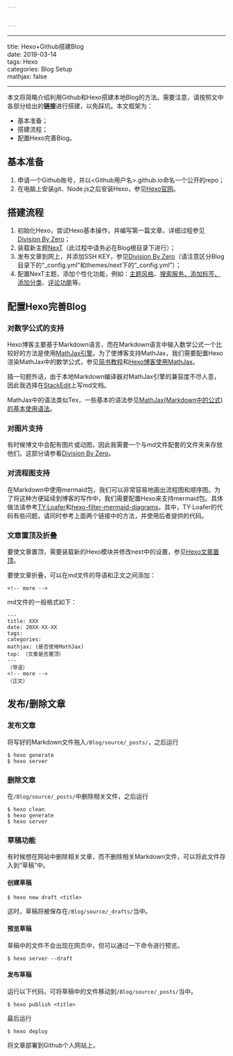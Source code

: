 ```yaml
---


---
```


<hr>
<p>title: Hexo+Github搭建Blog<br>
date: 2019-03-14<br>
tags: Hexo<br>
categories: Blog Setup<br>
mathjax: false</p>
<hr>
<p>本文将简略介绍利用Github和Hexo搭建本地Blog的方法。需要注意，请按照文中各部分给出的<strong>链接</strong>进行搭建，以免踩坑。本文框架为：</p>
<ul>
<li>基本准备；</li>
<li>搭建流程；</li>
<li>配置Hexo完善Blog。</li>
</ul>
<!-- more -->
<h2 id="基本准备">基本准备</h2>
<ol>
<li>申请一个Github账号，并以&lt;Github用户名&gt;.github.io命名一个公开的repo；</li>
<li>在电脑上安装git、Node.js之后安装Hexo，参见<a href="https://hexo.io/zh-cn/docs/index.html#%E5%AE%89%E8%A3%85-Node-js">Hexo官网</a>。</li>
</ol>
<h2 id="搭建流程">搭建流程</h2>
<ol>
<li>初始化Hexo，尝试Hexo基本操作，并编写第一篇文章，详细过程参见<a href="https://zeromath.github.io/2017/03/11/hexo-github/">Division By Zero</a>；</li>
<li>装载新主题<a href="http://theme-next.iissnan.com/getting-started.html">NexT</a>（此过程中请务必在Blog根目录下进行）；</li>
<li>发布文章到网上，并添加SSH KEY，参见<a href="https://zeromath.github.io/2017/03/21/hexo-github2/">Division By Zero</a>（请注意区分Blog目录下的“_config.yml”和themes/next下的“_config.yml”）；</li>
<li>配置NexT主题，添加个性化功能，例如：<a href="http://theme-next.iissnan.com/getting-started.html">主题风格</a>、<a href="https://zeromath.github.io/2017/03/21/hexo-github3/">搜索服务、添加标签、添加分类</a>、<a href="https://www.jianshu.com/p/57afa4844aaa">评论功能</a>等。</li>
</ol>
<h2 id="配置hexo完善blog">配置Hexo完善Blog</h2>
<h3 id="对数学公式的支持">对数学公式的支持</h3>
<p>Hexo博客主要基于Markdown语言，而在Markdown语言中输入数学公式一个比较好的方法是使用<a href="https://blog.csdn.net/xiahouzuoxin/article/details/26478179">MathJax引擎</a>。为了使博客支持MathJax，我们需要配置Hexo渲染MathJax中的数学公式，参见<a href="https://www.jianshu.com/p/7ab21c7f0674">简书教程</a>和<a href="http://wangwlj.com/2017/09/21/markdown_mathjax/">Hexo博客使用MathJax</a>。</p>
<p>插一句题外话，由于本地Markdown编译器对MathJax引擎的兼容度不尽人意，因此我选择在<a href="https://stackedit.io/app#">StackEdit</a>上写md文档。</p>
<p>MathJax中的语法类似Tex，一些基本的语法参见<a href="http://wangwlj.com/2017/10/08/mathjax_basic/">MathJax(Markdown中的公式)的基本使用语法</a>。</p>
<h3 id="对图片支持">对图片支持</h3>
<p>有时候博文中会配有图片或动图，因此我需要一个与md文件配套的文件夹来存放他们。这部分请参看<a href="https://zeromath.github.io/2017/03/22/hexo-github4/">Division By Zero</a>。</p>
<h3 id="对流程图支持">对流程图支持</h3>
<p>在Markdown中使用mermaid包，我们可以非常容易地画出流程图和顺序图。为了将这种方便延续到博客的写作中，我们需要配置Hexo来支持mermaid包。具体做法请参考<a href="https://tyloafer.github.io/2018/04/21/hexo-mermaid/">TY·Loafer</a>和<a href="https://github.com/webappdevelp/hexo-filter-mermaid-diagrams">hexo-filter-mermaid-diagrams</a>。其中，TY·Loafer的代码有些问题，请同时参考上面两个链接中的方法，并使用后者提供的代码。</p>
<h3 id="文章置顶及折叠">文章置顶及折叠</h3>
<p>要使文章置顶，需要装载新的Hexo模块并修改next中的设置，参见<a href="https://blog.csdn.net/qwerty200696/article/details/79010629">Hexo文章置顶</a>。</p>
<p>要使文章折叠，可以在md文件的导语和正文之间添加：</p>
<pre><code>&lt;!-- more --&gt;
</code></pre>
<p>md文件的一般格式如下：</p>
<pre><code>---
title: XXX
date: 20XX-XX-XX
tags: 
categories: 
mathjax: (是否使用MathJax)
top: （文章是否置顶）
---
（导语）
&lt;!-- more --&gt;
（正文）
</code></pre>
<h2 id="发布删除文章">发布/删除文章</h2>
<h3 id="发布文章">发布文章</h3>
<p>将写好的Markdown文件拖入<code>/Blog/source/_posts/</code>，之后运行</p>
<pre><code>$ hexo generate  
$ hexo server
</code></pre>
<h3 id="删除文章">删除文章</h3>
<p>在<code>/Blog/source/_posts/</code>中删除相关文件，之后运行</p>
<pre><code>$ hexo clean  
$ hexo generate  
$ hexo server
</code></pre>
<h3 id="草稿功能">草稿功能</h3>
<p>有时候想在网站中删除相关文章，而不删除相关Markdown文件，可以将此文件存入到“草稿”中。</p>
<h4 id="创建草稿">创建草稿</h4>
<pre><code>$ hexo new draft &lt;title&gt;
</code></pre>
<p>这时，草稿将被保存在<code>/Blog/source/_drafts/</code>当中。</p>
<h4 id="预览草稿">预览草稿</h4>
<p>草稿中的文件不会出现在网页中，但可以通过一下命令进行预览。</p>
<pre><code>$ hexo server --draft
</code></pre>
<h4 id="发布草稿">发布草稿</h4>
<p>运行以下代码，可将草稿中的文件移动到<code>/Blog/source/_posts/</code>当中。</p>
<pre><code>$ hexo publish &lt;title&gt;
</code></pre>
<p>最后运行</p>
<pre><code>$ hexo deploy
</code></pre>
<p>将文章部署到Github个人网站上。</p>

